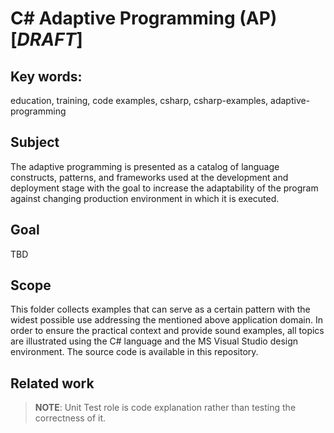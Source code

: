 # C# Adaptive Programming (AP) [*DRAFT*]

## Key words:

education, training, code examples, csharp, csharp-examples, adaptive-programming 

## Subject

The adaptive programming is presented as a catalog of language constructs, patterns, and frameworks used at the development and deployment stage with the goal to increase the adaptability of the program against changing production environment in which it is executed.

<!--
A basic matter of thought, discussion, investigation, development, etc.:
Describe the problem and the motivation for undertaking the effort to solve the problem.
-->

## Goal

TBD

<!--
What we are going to achieve - the result or achievement toward which effort is directed.
-->

## Scope

This folder collects examples that can serve as a certain pattern with the widest possible use addressing the mentioned above application domain. In order to ensure the practical context and provide sound examples, all topics are illustrated using the C# language and the MS Visual Studio design environment. The source code is available in this repository.

<!--
What we must do to prove the goal have been achieved. Extent or range of development, view, outlook, application, operation, effectiveness, etc. 
-->

## Related work

<!--
Any information about available reusable deliverables related to this work.
-->

> **NOTE**: Unit Test role is code explanation rather than testing the correctness of it. 

<!--//____________________________________________________________________________
//
//  Copyright (C) 2018, Mariusz Postol LODZ POLAND.
//
//  To be in touch join the community at GITTER: https://gitter.im/mpostol/TP
//____________________________________________________________________________
-->
